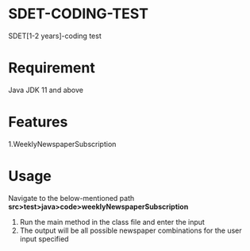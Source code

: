 # SDET-CODING-TEST
SDET[1-2 years]-coding test

# Requirement
Java JDK 11 and above

# Features
1.WeeklyNewspaperSubscription

# Usage
Navigate to the below-mentioned path
**src>test>java>code>weeklyNewspaperSubscription**

1. Run the main method in the class file and enter the input
2. The output will be all possible newspaper combinations for the user input specified



